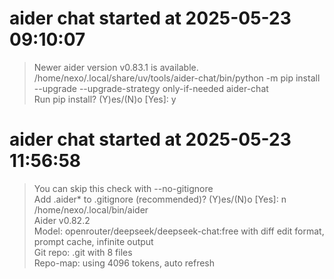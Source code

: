 
# aider chat started at 2025-05-23 09:10:07

> Newer aider version v0.83.1 is available.  
> /home/nexo/.local/share/uv/tools/aider-chat/bin/python -m pip install --upgrade --upgrade-strategy only-if-needed aider-chat  
> Run pip install? (Y)es/(N)o [Yes]: y  

# aider chat started at 2025-05-23 11:56:58

> You can skip this check with --no-gitignore  
> Add .aider* to .gitignore (recommended)? (Y)es/(N)o [Yes]: n  
> /home/nexo/.local/bin/aider  
> Aider v0.82.2  
> Model: openrouter/deepseek/deepseek-chat:free with diff edit format, prompt cache, infinite output  
> Git repo: .git with 8 files  
> Repo-map: using 4096 tokens, auto refresh  
